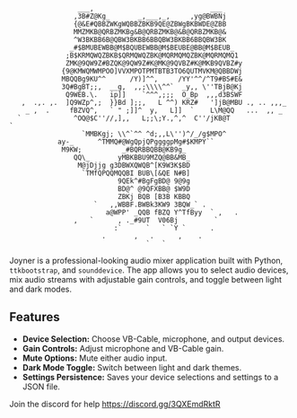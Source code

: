                      ___,                             ___                       
                    ,3B#Z@Kg_       _,___,_,     ,yg@BWBNj                      
                    {@&E#QBBZWKgWQBBZBKB9QE@ZBWgBKBWDE@ZBB                      
                    MMZMKB@QRBZMKBg&B@QRBZMKB@&B@QRBZMKB@&                      
                    ^W3BKBB6B@QBW3BKBB6BBQBW3BKBB6BBQBW3BK                      
                   _#$BMUBEWBB@M$BQUBEWBB@M$BEUBE@BB@M$BEUB_                    
                  ;B$KRMQWQZBKB$QRMQWQZBK@MQRMQMQZBK@MQRMQMQ1                   
                  ZMK@9QW9Z#BZQK@9QW9Z#K@MK@9QVBZ#K@MKB9QVBZ#y                  
                 {9@KMWQMWMPOO]VVXMPOTPMTBTB3TO6QUTMVKM@QBBDWj                  
                 MBQQBg9KU^^      /Y)]^^,     /YY'^^/^T9#BS#E&                  
                 3Q#BgBT;;,  __g,  ,,;\\\\^^`  _y,, \''TBjB@Kj                  
                  Q9WEB.\.   ip]]    `^^^,;;;  O_Bp  ,,,d3BSWF                  
       ,  .,. ,.  ]Q9WZp^,;  }}Bd ];;,   L ^^) KRZ#   ']jB@MBU ., .. ,,,_       
        _ ,  .     fBZVQ^,   ` " ;]]^  y,   L]]  `    L\M@QQ   ...  ,, _        
      `             ^OQ@$C''//,],,   L;;\;Y.,^,^  C''/jKB@T               `     
                      `MMBKgj; \\^`^^ ^d;,,L\'')^/_/g$MPO^                      
                ay-_      ^TMMQ#@WgQpjQPggggpMg#$KMPY``                         
                 M9KW;          _#BQRBBQBB@KB9g_                                
                    QQ\_       yMBKBBU9MZQ@BB&MB_                               
                     M@jDjjg g3DBWXQWQB^[K9W3K$BD                               
                      `TMfQPQQMQQBI BUB\[&QE N#B]                               
                               9QEk^#BgFgBD@ 9@9g                               
                               BD@^ @9QFXBB@ $W9D                               
                               ZBKj BQB [B3B KBBQ                               
                         `   ,,WBBF.BWBk3KW9 3BQW_` .                           
                            a@WPP' _QQB fBZQ Y^TfByy  ` ,   .                   
                    ,   `      , ._#9UT  V06Bj         `                        
                              :`      `   ` `Y `      .                         
                           .       ,   .      ,    .                            
                                      `   `                                     


                   


Joyner is a professional-looking audio mixer application built with Python, `ttkbootstrap`, and `sounddevice`. The app allows you to select audio devices, mix audio streams with adjustable gain controls, and toggle between light and dark modes.

## Features

- **Device Selection:** Choose VB-Cable, microphone, and output devices.
- **Gain Controls:** Adjust microphone and VB-Cable gain.
- **Mute Options:** Mute either audio input.
- **Dark Mode Toggle:** Switch between light and dark themes.
- **Settings Persistence:** Saves your device selections and settings to a JSON file.

Join the discord for help
https://discord.gg/3QXEmdRktR

